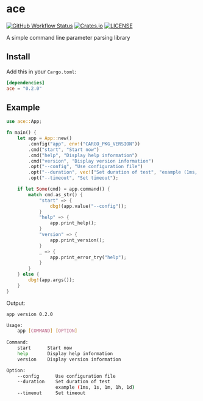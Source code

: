 
# ace
[![GitHub Workflow Status](https://img.shields.io/github/workflow/status/wyhaya/ace/Test?style=flat-square)](https://github.com/wyhaya/ace/actions)
[![Crates.io](https://img.shields.io/crates/v/ace.svg?style=flat-square)](https://crates.io/crates/ace)
[![LICENSE](https://img.shields.io/crates/l/ace.svg?style=flat-square)](https://crates.io/crates/ace)
 
A simple command line parameter parsing library
 
 ## Install

Add this in your `Cargo.toml`:

```toml
[dependencies]
ace = "0.2.0"
```

## Example
 
```rust
use ace::App;

fn main() {
    let app = App::new()
        .config("app", env!("CARGO_PKG_VERSION"))
        .cmd("start", "Start now")
        .cmd("help", "Display help information")
        .cmd("version", "Display version information")
        .opt("--config", "Use configuration file")
        .opt("--duration", vec!["Set duration of test", "example (1ms, 1s, 1m, 1h, 1d)"])
        .opt("--timeout", "Set timeout");

    if let Some(cmd) = app.command() {
        match cmd.as_str() {
            "start" => {
                dbg!(app.value("--config"));
            }
            "help" => {
                app.print_help();
            }
            "version" => {
                app.print_version();
            }
            _ => {
                app.print_error_try("help");
            }
        }
    } else {
        dbg!(app.args());
    }
}

```

Output:

```bash
app version 0.2.0

Usage:
    app [COMMAND] [OPTION]
            
Command:
    start      Start now
    help       Display help information
    version    Display version information

Option:
    --config      Use configuration file
    --duration    Set duration of test
                  example (1ms, 1s, 1m, 1h, 1d)
    --timeout     Set timeout
```